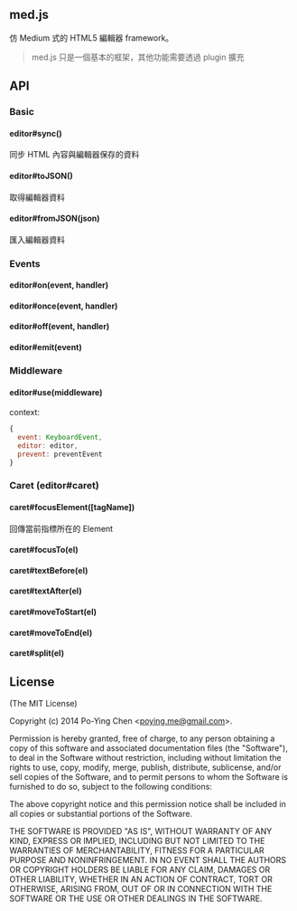 med.js
------

仿 Medium 式的 HTML5 編輯器 framework。

> med.js 只是一個基本的框架，其他功能需要透過 plugin 擴充

## API

### Basic

#### editor#sync()

同步 HTML 內容與編輯器保存的資料

#### editor#toJSON()

取得編輯器資料

#### editor#fromJSON(json)

匯入編輯器資料

### Events

#### editor#on(event, handler)

#### editor#once(event, handler)

#### editor#off(event, handler)

#### editor#emit(event)


### Middleware

#### editor#use(middleware)

context:

```javascript
{
  event: KeyboardEvent,
  editor: editor,
  prevent: preventEvent
}
```

### Caret (editor#caret)

#### caret#focusElement([tagName])

回傳當前指標所在的 Element

#### caret#focusTo(el)

#### caret#textBefore(el)

#### caret#textAfter(el)

#### caret#moveToStart(el)

#### caret#moveToEnd(el)

#### caret#split(el)

## License

(The MIT License)

Copyright (c) 2014 Po-Ying Chen &lt;poying.me@gmail.com&gt;.

Permission is hereby granted, free of charge, to any person obtaining a copy
of this software and associated documentation files (the "Software"), to deal
in the Software without restriction, including without limitation the rights
to use, copy, modify, merge, publish, distribute, sublicense, and/or sell
copies of the Software, and to permit persons to whom the Software is
furnished to do so, subject to the following conditions:

The above copyright notice and this permission notice shall be included in
all copies or substantial portions of the Software.

THE SOFTWARE IS PROVIDED "AS IS", WITHOUT WARRANTY OF ANY KIND, EXPRESS OR
IMPLIED, INCLUDING BUT NOT LIMITED TO THE WARRANTIES OF MERCHANTABILITY,
FITNESS FOR A PARTICULAR PURPOSE AND NONINFRINGEMENT. IN NO EVENT SHALL THE
AUTHORS OR COPYRIGHT HOLDERS BE LIABLE FOR ANY CLAIM, DAMAGES OR OTHER
LIABILITY, WHETHER IN AN ACTION OF CONTRACT, TORT OR OTHERWISE, ARISING FROM,
OUT OF OR IN CONNECTION WITH THE SOFTWARE OR THE USE OR OTHER DEALINGS IN
THE SOFTWARE.

